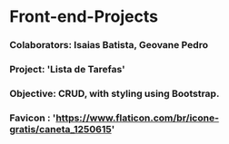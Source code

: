 # Front-end-Projects


### Colaborators: Isaias Batista, Geovane Pedro
### Project: 'Lista de Tarefas'
### Objective: CRUD, with styling using Bootstrap.
### Favicon : 'https://www.flaticon.com/br/icone-gratis/caneta_1250615'
